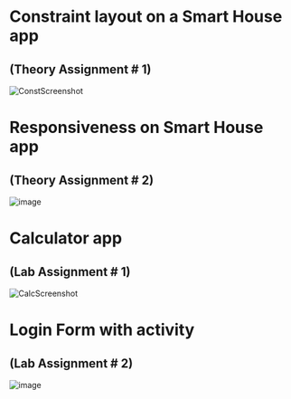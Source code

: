 # Constraint layout on a Smart House app
## (Theory Assignment # 1)

![ConstScreenshot](https://user-images.githubusercontent.com/60545262/139598380-98d5a7bb-9d9f-4abc-8522-aecd5effce58.png)

# Responsiveness on Smart House app
## (Theory Assignment # 2)

![image](https://user-images.githubusercontent.com/60545262/143274595-46722ea8-1503-4032-9e87-e4aebc7516b4.png)

# Calculator app
## (Lab Assignment # 1)

![CalcScreenshot](https://user-images.githubusercontent.com/60545262/139598307-f0401909-1884-4f96-846c-55e8b2d56302.png)

# Login Form with activity
## (Lab Assignment # 2)

![image](https://user-images.githubusercontent.com/60545262/141482550-2fa0a948-e783-4c3f-a88f-8f2a3ff61074.png)
